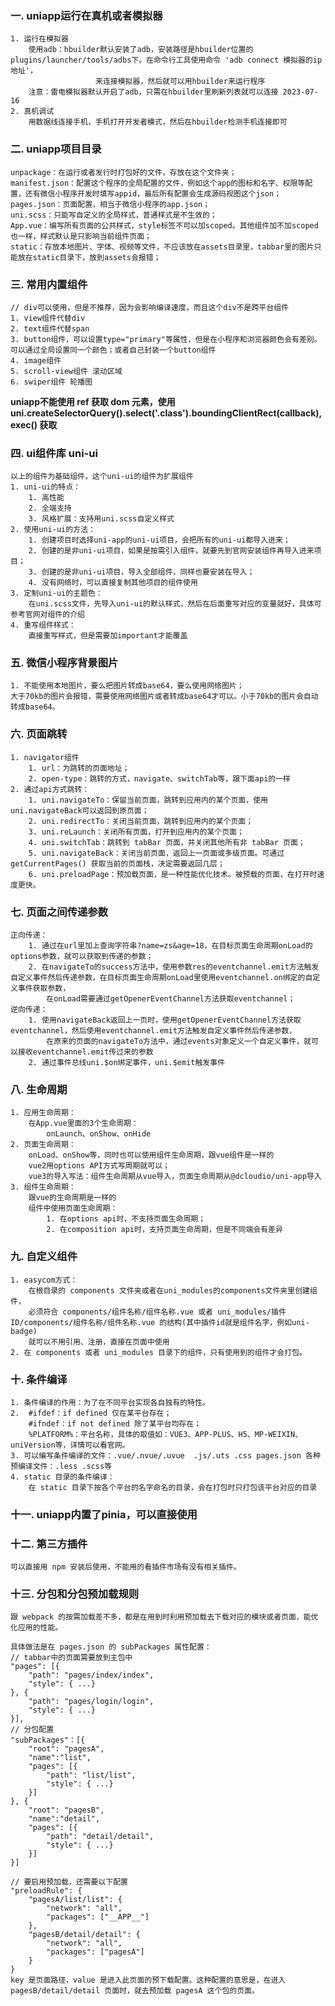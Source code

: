 ### 一. uniapp运行在真机或者模拟器
    1. 运行在模拟器
        使用adb：hbuilder默认安装了adb，安装路径是hbuilder位置的plugins/launcher/tools/adbs下。在命令行工具使用命令 'adb connect 模拟器的ip地址'，
                       来连接模拟器，然后就可以用hbuilder来运行程序
        注意：雷电模拟器默认开启了adb，只需在hbuilder里刷新列表就可以连接 2023-07-16
    2. 真机调试
        用数据线连接手机，手机打开开发者模式，然后在hbuilder检测手机连接即可

### 二. uniapp项目目录
    unpackage：在运行或者发行时打包好的文件，存放在这个文件夹；
    manifest.json：配置这个程序的全局配置的文件，例如这个app的图标和名字、权限等配置，还有微信小程序开发时填写appid，最后所有配置会生成源码视图这个json；
    pages.json：页面配置，相当于微信小程序的app.json；
    uni.scss：只能写自定义的全局样式，普通样式是不生效的；
    App.vue：编写所有页面的公共样式，style标签不可以加scoped。其他组件加不加scoped也一样，样式默认是只影响当前组件页面；
    static：存放本地图片、字体、视频等文件，不应该放在assets目录里，tabbar里的图片只能放在static目录下，放到assets会报错；

### 三. 常用内置组件
    // div可以使用，但是不推荐，因为会影响编译速度，而且这个div不是跨平台组件
    1. view组件代替div
    2. text组件代替span
    3. button组件，可以设置type="primary"等属性，但是在小程序和浏览器颜色会有差别。可以通过全局设置同一个颜色；或者自己封装一个button组件
    4. image组件
    5. scroll-view组件 滚动区域
    6. swiper组件 轮播图
**uniapp不能使用 ref 获取 dom 元素，使用 uni.createSelectorQuery().select('.class').boundingClientRect(callback),exec() 获取**

### 四. ui组件库 uni-ui
    以上的组件为基础组件，这个uni-ui的组件为扩展组件
    1. uni-ui的特点：
        1. 高性能
        2. 全端支持
        3. 风格扩展：支持用uni.scss自定义样式
    2. 使用uni-ui的方法：
        1. 创建项目时选择uni-app的uni-ui项目，会把所有的uni-ui都导入进来；
        2. 创建的是非uni-ui项目，如果是按需引入组件，就要先到官网安装组件再导入进来项目；
        3. 创建的是非uni-ui项目，导入全部组件，同样也要安装在导入；
        4. 没有网络时，可以直接复制其他项目的组件使用
    3. 定制uni-ui的主题色：
        在uni.scss文件，先导入uni-ui的默认样式，然后在后面重写对应的变量就好，具体可参考官网对组件的介绍
    4. 重写组件样式：
        直接重写样式，但是需要加important才能覆盖

### 五. 微信小程序背景图片
    1. 不能使用本地图片，要么把图片转成base64，要么使用网络图片；
    大于70kb的图片会报错，需要使用网络图片或者转成base64才可以。小于70kb的图片会自动转成base64。

### 六. 页面跳转
    1. navigator组件
        1. url：为跳转的页面地址；
        2. open-type：跳转的方式，navigate、switchTab等，跟下面api的一样
    2. 通过api方式跳转：
        1. uni.navigateTo：保留当前页面，跳转到应用内的某个页面，使用uni.navigateBack可以返回到原页面；
        2. uni.redirectTo：关闭当前页面，跳转到应用内的某个页面；
        3. uni.reLaunch：关闭所有页面，打开到应用内的某个页面；
        4. uni.switchTab：跳转到 tabBar 页面，并关闭其他所有非 tabBar 页面；
        5. uni.navigateBack：关闭当前页面，返回上一页面或多级页面。可通过 getCurrentPages() 获取当前的页面栈，决定需要返回几层；
        6. uni.preloadPage：预加载页面，是一种性能优化技术。被预载的页面，在打开时速度更快。

### 七. 页面之间传递参数
    正向传递：
        1. 通过在url里加上查询字符串?name=zs&age=18，在目标页面生命周期onLoad的options参数，就可以获取到传递的参数；
        2. 在navigateTo的success方法中，使用参数res的eventchannel.emit方法触发自定义事件然后传递参数，在目标页面生命周期onLoad里使用eventchannel.on绑定的自定义事件获取参数，
            在onLoad需要通过getOpenerEventChannel方法获取eventchannel；
    逆向传递：
        1. 使用navigateBack返回上一页时，使用getOpenerEventChannel方法获取eventchannel，然后使用eventchannel.emit方法触发自定义事件然后传递参数，
            在原来的页面的navigateTo方法中，通过events对象定义一个自定义事件，就可以接收eventchannel.emit传过来的参数
        2. 通过事件总线uni.$on绑定事件，uni.$emit触发事件

### 八. 生命周期
    1. 应用生命周期：
        在App.vue里面的3个生命周期：
            onLaunch、onShow、onHide
    2. 页面生命周期：
        onLoad、onShow等，同时也可以使用组件生命周期，跟vue组件是一样的
        vue2用options API方式写周期就可以；
        vue3的导入写法：组件生命周期从vue导入，页面生命周期从@dcloudio/uni-app导入
    3. 组件生命周期：
        跟vue的生命周期是一样的
        组件中使用页面生命周期：
            1. 在options api时，不支持页面生命周期；
            2. 在composition api时，支持页面生命周期，但是不同端会有差异

### 九. 自定义组件
    1. easycom方式：
        在根目录的 components 文件夹或者在uni_modules的components文件夹里创建组件，
        必须符合 components/组件名称/组件名称.vue 或者 uni_modules/插件ID/components/组件名称/组件名称.vue 的结构(其中插件id就是组件名字，例如uni-badge)
        就可以不用引用、注册，直接在页面中使用
    2. 在 components 或者 uni_modules 目录下的组件，只有使用到的组件才会打包。

### 十. 条件编译
    1. 条件编译的作用：为了在不同平台实现各自独有的特性。
    2.  #ifdef：if defined 仅在某平台存在；
        #ifndef：if not defined 除了某平台均存在；
        %PLATFORM%：平台名称，具体的取值如：VUE3、APP-PLUS、H5、MP-WEIXIN、uniVersion等，详情可以看官网。
    3. 可以编写条件编译的文件：.vue/.nvue/.uvue  .js/.uts .css pages.json 各种预编译文件：.less .scss等
    4. static 目录的条件编译：
        在 static 目录下按各个平台的名字命名的目录，会在打包时只打包该平台对应的目录   

### 十一. uniapp内置了pinia，可以直接使用

### 十二. 第三方插件
    可以直接用 npm 安装后使用，不能用的看插件市场有没有相关插件。

### 十三. 分包和分包预加载规则
    跟 webpack 的按需加载差不多，都是在用到时利用预加载去下载对应的模块或者页面，能优化应用的性能。

    具体做法是在 pages.json 的 subPackages 属性配置：
    // tabbar中的页面需要放到主包中
    "pages": [{
		"path": "pages/index/index",
		"style": { ...}
	}, {
		"path": "pages/login/login",
		"style": { ...}
	}],
    // 分包配置
    "subPackages"：[{
		"root": "pagesA",
        "name":"list",
		"pages": [{
			"path": "list/list",
			"style": { ...}
		}]
	}, {
		"root": "pagesB",
        "name":"detail",
		"pages": [{
			"path": "detail/detail",
			"style": { ...}
		}]
	}]  

    // 要启用预加载，还需要以下配置
    "preloadRule": {
		"pagesA/list/list": {
			"network": "all",
			"packages": ["__APP__"]
		},
		"pagesB/detail/detail": {
			"network": "all",
			"packages": ["pagesA"]
		}
	}
    key 是页面路径，value 是进入此页面的预下载配置。这种配置的意思是，在进入 pagesB/detail/detail 页面时，就去预加载 pagesA 这个包的页面。


